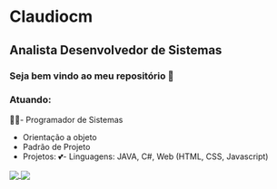 # Claudiocm
## Analista Desenvolvedor de Sistemas
### Seja bem vindo ao meu repositório 👋

### Atuando:

🧑‍🎓- Programador de Sistemas
- Orientação a objeto
- Padrão de Projeto
- Projetos: 
💕- Linguagens: 
    JAVA, C#, Web (HTML, CSS, Javascript)

<a href="https://github.com/Claudiocm/readme">
  <img align="center" src="https://github-readme-stats.vercel.app/api/pin/?username=Claudiocm&repo=github-readme-stats" />
</a>
<a href="https://github.com/Claudiocm/claudiocm">
  <img align="center" src="https://github-readme-stats.vercel.app/api/pin/?username=claudiocm&repo=claudiocm" />
</a>
